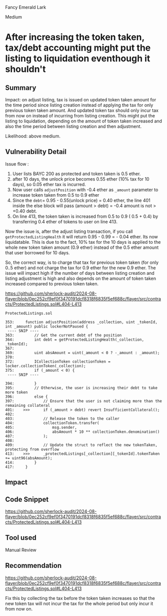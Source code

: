 Fancy Emerald Lark

Medium

# After increasing the token taken, tax/debt accounting might put the listing to liquidation eventhough it shouldn't


## Summary
Impact: on adjust listing, tax is issued on updated token taken amount for the time period since listing creation instead of applying the tax for only previous token taken amount. And updated token tax should only incur tax from now on instead of incurring from listing creation. 
This might put the listing to liquidation, depending on the amount of token taken increased and also the time period between listing creation and then adjustment.

Likelihood: above medium.


## Vulnerability Detail

Issue flow : 
1. User lists BAYC 200 as protected and token taken is 0.5 ether.
2. after 10 days, the unlock price becomes 0.55 ether (10% tax for 10 days), so 0.05 ether tax is incurred.
3. Now user calls `adjustPosition` with -0.4 ether as `_amount` parameter to increase token taken from 0.5 to 0.9 ether
4. Since the `debt`= 0.95 - 0.55(unlock price) = 0.40 ether, the line 401 inside the else block will pass (amount > debt) = -0.4 amount is not > +0.40 debt.
5. On line 413, the token taken is increased from 0.5 to 0.9 ( 0.5 + 0.4) by transferring 0.4 ether of tokens to user on line 413.

Now the issue is, after the adjust listing transaction, if you call `getProtectedListingHealth` it will return 0.95 - 0.99 = - 0.04 ether. Its now liquidatable. This is due to the fact, 10% tax for the 10 days is applied to the whole new token taken amount (0.9 ether) instead of the 0.5 ether amount that user borrowed for 10 days.

So, the correct way, is to charge that tax for previous token taken (for only 0..5 ether) and not charge the tax for 0.9 ether for the new 0.9 ether. The issue will impact high if the number of days between listing creation and listing adjustment is high and also depends on the amount of token taken increased compared to previous token taken.

https://github.com/sherlock-audit/2024-08-flayer/blob/0ec252cf9ef0f3470191dcf8318f6835f5ef688c/flayer/src/contracts/ProtectedListings.sol#L404-L413

```solidity
ProtectedListings.sol

353:     function adjustPosition(address _collection, uint _tokenId, int _amount) public lockerNotPaused {
 ---- SNIP ----
363:         // Get the current debt of the position
364:         int debt = getProtectedListingHealth(_collection, _tokenId);
367: 
369:         uint absAmount = uint(_amount < 0 ? -_amount : _amount);
370: 
372:         ICollectionToken collectionToken = locker.collectionToken(_collection);
375:         if (_amount < 0) {
 ---- SNIP ----

394:         }
395:         // Otherwise, the user is increasing their debt to take more token
396:         else {
397:             // Ensure that the user is not claiming more than the remaining collateral 
401:    >>>      if (_amount > debt) revert InsufficientCollateral();
402: 
403:             // Release the token to the caller
404:             collectionToken.transfer(
405:                 msg.sender,
406:                 absAmount * 10 ** collectionToken.denomination()
407:             );
408: 
409:             // Update the struct to reflect the new tokenTaken, protecting from overflow
413:    >>>      _protectedListings[_collection][_tokenId].tokenTaken += uint96(absAmount);
414:         }
417:     }

```


## Impact

## Code Snippet
https://github.com/sherlock-audit/2024-08-flayer/blob/0ec252cf9ef0f3470191dcf8318f6835f5ef688c/flayer/src/contracts/ProtectedListings.sol#L404-L413

## Tool used

Manual Review

## Recommendation
https://github.com/sherlock-audit/2024-08-flayer/blob/0ec252cf9ef0f3470191dcf8318f6835f5ef688c/flayer/src/contracts/ProtectedListings.sol#L404-L413


Fix this by collecting the tax before the token taken increases so that the new token tax will not incur the tax for the whole period but only incur it from now on.
